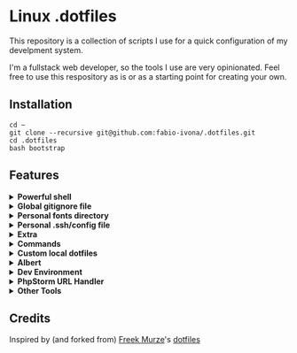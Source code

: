 # Linux .dotfiles

This repository is a collection of scripts I use for a quick configuration of my develpment system.

I'm a fullstack web developer, so the tools I use are very opinionated. Feel free to use this respository as is or as a starting point for creating your own.

## Installation

```shell
cd ~
git clone --recursive git@github.com:fabio-ivona/.dotfiles.git 
cd .dotfiles
bash bootstrap
```

## Features

<details>
   <summary><strong>Powerful shell</strong></summary>
   
   - zsh shell with custom configurations
   - oh-my-zsh ([documentation](https://ohmyz.sh))
   - zsh autosuggestions ([documentation](https://github.com/zsh-users/zsh-autosuggestions))
   - darkula theme: enabled by default ([documentation](https://github.com/dracula/zsh))
   - powerlevel10k theme: not enabled by default ([documentation](https://github.com/romkatv/powerlevel10k))
</details>

<details>
   <summary><strong>Global gitignore file</strong></summary>
   
   the installation script will create (and set as excludefile in git globals) a *.global-gitignore* file in your home directory which will add global gitignore rules:
   
   - .idea
   - nohup.out
   - node_modules
   - npm-debug.log
   - yarn-error.log
   - vendor
   - .env
   - wp-config.php
   - error.log 
   - access.log

</details>

<details>
   <summary><strong>Personal fonts directory</strong></summary>
   
   a *.fonts* folder will be added to the home directory, containin some useful fonts
   
   - MeslogLGS (useful for a nice display of powerlevel10k zsh theme)

</details>

<details>
   <summary><strong>Personal .ssh/config file</strong></summary>
   
   during the installation process, you will be (optionally) asked for your ssh config git repository, in order to clone it in your ~`/.dotfiles/shell/ssh/config` folder and add a link to it from `~/.ssh/config`
  
   this will allow the user to keep track of your personal ssh configurations

</details>


<details>
   <summary><strong>Extra</strong></summary>
   
   dotfiles adds some extra system configuration:
   
   - larger bash history (32768 entries)
   - larger bash history file size (32768 entries)
   - lgnores duplicate commands in bash history
   - ignores commands which start with a space in bash history
   - ignores frequent commands both in history and in history file
      - ll
      - l
      - la
      - ls
      - cd
      - cd -
      - pwd
      - exit
      - date
      - --help commands

</details>



<details>
   <summary><strong>Commands</strong></summary>
   
   a number of aliases and functions will be defined for the zsh shell:
   
   ###### PHP
  
   - `phpunit` executes phpunit tests from current directory (phpunit must be present in composer.json file)
   - `pest` executes pestphp tests from current directory (pest must be present in composer.json file)
   - `dusk` executes dusk tests from current directory (dusk must be present in composer.json file)
   - `artisan` executes artisan commands without the need to type *php artisan*
   
   ###### Misc
   - `sudo` allows to call sudo before aliases
   - `phpstorm` opens a PhpStorm project in current folder
   - `hostfile` opens a text editor for */etc/hosts* file 
   - `sshconfig` opens a text editor for *~/.ssh/config* file 
   - `dock` runs a *php dock* command (for dock info, see its [documentation](https://github.com/def-studio/dock)) 
   
   ###### Git
   - `glog` show current project's git commits log in a readable way
   
   ###### Tools
   - `ll` shortcut for *ls -lF*
   - `l` shortcut for *ls -lF*
   - `la` shortcut for *ls -lFA*
   - `grep` colorize grep results
   - `publicip` shows current public IP
   - `localip` shows current local IPs
   - `mkd` creates a folder and move into it
   - `archive` create a zip archive of a folder
   

</details>


<details>
   <summary><strong>Custom local dotfiles</strong></summary>
   
   along with default dotfiles (.aliases, .functions, .exports), user may add a ~/.dotfiles-custom/shell directory with additional .exports, .aliases, .functions, .zshrc files that will bel loaded after the default ones   
   
   these files will not be put under VCS

</details>

<details>
   <summary><strong>Albert</strong></summary>

Albert (see [documentation](https://albertlauncher.github.io/)) is a useful launcher for ubuntu inspired by mac's Alfred. During the installation process you will be prompted to optionally install it

</details>

<details>
   <summary><strong>Dev Environment</strong></summary>

   a Web Development environment will be set up, with the following tools:

   - Php 8.0 cli (along with some extensions: xml, mbstring, intl)
   - Composer
   - Npm
   - Docker (and docker-compose)
   - PhpStorm
   - Sublime Text
   - Android Studio

</details>



<details>
   <summary><strong>PhpStorm URL Handler</strong></summary>
   
   dotfiles creates a .desktop entry to handle phpstorm://open?file=xxx links.

   NOTE: Laravel Ignition links may not work in a dockerized development environment. In this case, the local path should be mapped in Laravel's configuration. This can be done locally in .env file by adding this entry:

    IGNITION_LOCAL_SITES_PATH=/home/projects/example/src

</details>

<details>
   <summary><strong>Other Tools</strong></summary>

   some other everyday tools will be installed:
   
   - Thunderbird
   - Telegram Desktop
   - Whatsdesk
   - Libreoffice
   - htop
   - copyq
    
</details>


## Credits

Inspired by (and forked from) [Freek Murze](https://freek.dev)'s [dotfiles](https://github.com/freekmurze/dotfiles)
